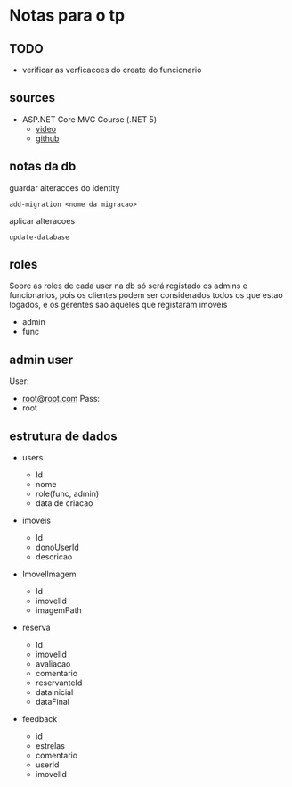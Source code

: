 ﻿# Notas para o tp

## TODO

- verificar as verficacoes do create do funcionario

## sources

- ASP.NET Core MVC Course (.NET 5)
    - [video](https://www.youtube.com/watch?v=Pi46L7UYP8I)
    - [github](https://github.com/dotnetmastery/Rocky)


## notas da db

guardar alteracoes do identity

`add-migration <nome da migracao>`

aplicar alteracoes

`update-database`

## roles

Sobre as roles de cada user na db só será registado os admins e funcionarios, pois os clientes podem ser considerados todos os que estao logados, e os gerentes sao aqueles que registaram imoveis
- admin
- func

## admin user

User:
- root@root.com
Pass:
- root

## estrutura de dados


- users
    - Id
    - nome
    - role(func, admin)
    - data de criacao

- imoveis
    - Id
    - donoUserId
    - descricao

- ImovelImagem
    - Id
    - imovelId
    - imagemPath

- reserva
    - Id
    - imovelId
    - avaliacao
    - comentario
    - reservanteId
    - dataInicial
    - dataFinal

- feedback
    - id
    - estrelas
    - comentario
    - userId
    - imovelId

